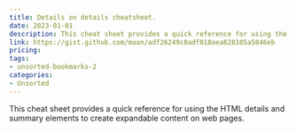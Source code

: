 ```yaml
---
title: Details on details cheatsheet.
date: 2023-01-01
description: This cheat sheet provides a quick reference for using the HTML details and summary elements to create expandable content on web pages.
link: https://gist.github.com/muan/adf26249c0adf018aea828105a5846eb
pricing: 
tags: 
- unsorted-bookmarks-2 
categories: 
- Unsorted 
---
```


This cheat sheet provides a quick reference for using the HTML details and summary elements to create expandable content on web pages.